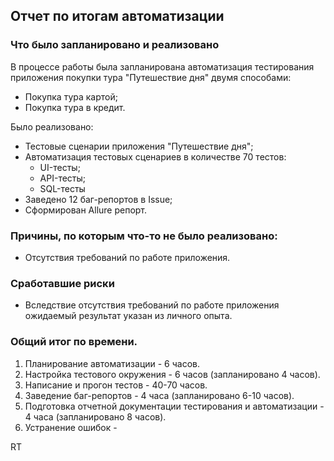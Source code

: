 ## Отчет по итогам автоматизации

### Что было запланировано и реализовано
В процессе работы была запланирована автоматизация тестирования приложения покупки тура "Путешествие дня" двумя способами:
* Покупка тура картой;
* Покупка тура в кредит.

Было реализовано:
* Тестовые сценарии приложения "Путешествие дня";
* Автоматизация тестовых сценариев в количестве 70 тестов:
    * UI-тесты;
    * API-тесты;
    * SQL-тесты
* Заведено 12 баг-репортов в Issue;
* Сформирован Allure репорт.

### Причины, по которым что-то не было реализовано:

* Отсутствия требований по работе приложения.

### Сработавшие риски

* Вследствие отсутствия требований по работе приложения ожидаемый результат указан из личного опыта.

### Общий итог по времени.

1. Планирование автоматизации - 6 часов.
2. Настройка тестового окружения - 6 часов (запланировано 4 часов).
3. Написание и прогон тестов - 40-70 часов.
4. Заведение баг-репортов - 4 часа (запланировано 6-10 часов).
5. Подготовка отчетной документации тестирования и автоматизации - 4 часа (запланировано 8 часов).
6. Устранение ошибок -


RT